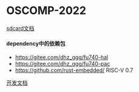 # OSCOMP-2022



[sdcard文档](./sdcard.md)

#### dependency中的依赖包
* https://gitee.com/dhz_ggg/fu740-hal
* https://gitee.com/dhz_ggg/fu740-pac
* https://github.com/rust-embedded/    RISC-V 0.7 

[开发文档](./docs/dev.md)

